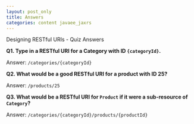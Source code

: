 ```yaml
---
layout: post_only
title: Answers
categories: content javaee_jaxrs
---
```


Designing RESTful URIs - Quiz Answers

**Q1. Type in a RESTful URI for a Category with ID <code>{categoryId}</code>.**

Answer: `/categories/{categoryId}`

**Q2. What would be a good RESTful URI for a product with ID 25?**

Answer: `/products/25`

**Q3. What would be a RESTful URI for <code>Product</code> if it were a sub-resource of <code>Category</code>?**

Answer: `/categories/{categoryId}/products/{productId}`
